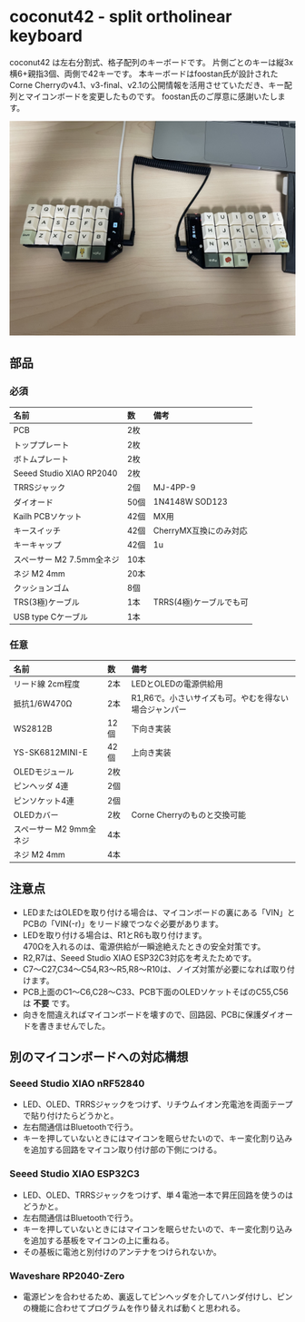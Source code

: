 # coconut42 - split ortholinear keyboard
coconut42 は左右分割式、格子配列のキーボードです。
片側ごとのキーは縦3x横6+親指3個、両側で42キーです。
本キーボードはfoostan氏が設計されたCorne Cherryのv4.1、v3-final、v2.1の公開情報を活用させていただき、キー配列とマイコンボードを変更したものです。
foostan氏のご厚意に感謝いたします。

![coconut42](images/IMG_0189.jpeg)

## 部品
### 必須
|名前|数|備考|
|:-|:-|:-|
|PCB|2枚||
|トッププレート|2枚||
|ボトムプレート|2枚||
|Seeed Studio XIAO RP2040|2枚||
|TRRSジャック|2個|MJ-4PP-9|
|ダイオード|50個|1N4148W SOD123|
|Kailh PCBソケット|42個|MX用|
|キースイッチ|42個|CherryMX互換にのみ対応 |
|キーキャップ|42個|1u|
|スペーサー M2 7.5mm全ネジ|10本||
|ネジ M2 4mm|20本||
|クッションゴム|8個||
|TRS(3極)ケーブル|1本|TRRS(4極)ケーブルでも可 |
|USB type Cケーブル |1本||
### 任意
| 名前 | 数 | 備考 |
|:-|:-|:-|
|リード線 2cm程度|2本|LEDとOLEDの電源供給用|
|抵抗1/6W470Ω|2本|R1,R6で。小さいサイズも可。やむを得ない場合ジャンパー|
|WS2812B|12個|下向き実装|
|YS-SK6812MINI-E|42個|上向き実装|
|OLEDモジュール|2枚||
|ピンヘッダ 4連|2個||
|ピンソケット4連|2個||
|OLEDカバー|2枚|Corne Cherryのものと交換可能|
|スペーサー M2 9mm全ネジ|4本||
|ネジ M2 4mm|4本||
## 注意点
* LEDまたはOLEDを取り付ける場合は、マイコンボードの裏にある「VIN」とPCBの「VIN(-r)」をリード線でつなぐ必要があります。
* LEDを取り付ける場合は、R1とR6も取り付けます。  
470Ωを入れるのは、電源供給が一瞬途絶えたときの安全対策です。
* R2,R7は、Seeed Studio XIAO ESP32C3対応を考えたためです。
* C7〜C27,C34〜C54,R3〜R5,R8〜R10は、ノイズ対策が必要になれば取り付けます。
* PCB上面のC1〜C6,C28〜C33、PCB下面のOLEDソケットそばのC55,C56は __不要__ です。
* 向きを間違えればマイコンボードを壊すので、回路図、PCBに保護ダイオードを書きませんでした。
## 別のマイコンボードへの対応構想
### Seeed Studio XIAO nRF52840
* LED、OLED、TRRSジャックをつけず、リチウムイオン充電池を両面テープで貼り付けたらどうかと。
* 左右間通信はBluetoothで行う。
* キーを押していないときにはマイコンを眠らせたいので、キー変化割り込みを追加する回路をマイコン取り付け部の下側につける。
### Seeed Studio XIAO ESP32C3
* LED、OLED、TRRSジャックをつけず、単４電池一本で昇圧回路を使うのはどうかと。
* 左右間通信はBluetoothで行う。
* キーを押していないときにはマイコンを眠らせたいので、キー変化割り込みを追加する基板をマイコンの上に重ねる。
* その基板に電池と別付けのアンテナをつけられないか。
### Waveshare RP2040-Zero
* 電源ピンを合わせるため、裏返してピンヘッダを介してハンダ付けし、ピンの機能に合わせてプログラムを作り替えれば動くと思われる。
